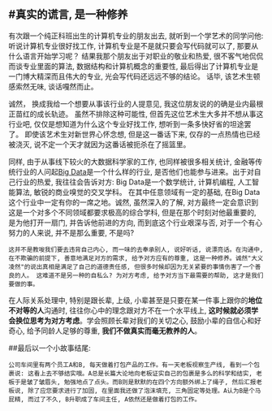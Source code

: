 #真实的谎言, 是一种修养
------
有次跟一个纯正科班出生的计算机专业的朋友出去, 就听到一个学艺术的同学问他: 听说计算机专业很好找工作, 计算机专业是不是就只要会写代码就可以了, 那要从什么语言开始学习呢？ 结果我那个朋友出于对职业的敬业和热爱, 很不客气地侃侃而谈专业里面的算法, 数据结构和计算机概念的重要性, 最后得出了计算机专业是一门博大精深而且伟大的专业, 光会写代码还远远不够的结论。 话毕, 该艺术生顿感索然无味, 谈话嘎然而止。

诚然， 换成我给一个想要从事该行业的人提意见, 我这位朋友说的的确是业内最根正苗红的成长轨迹。 虽然不排除这种可能性, 但首先这位艺术生大多并不想从事这行业吧, 仅仅是想知道为什么这个专业好找工作, 想听到一条多快好省的坦途罢了。 即使该艺术生对新世界心怀念想, 但是这一番话下来, 仅存的一点热情也已经被浇灭, 说不定一个天才就因为这番话被扼杀在了摇篮里。

同样, 由于从事线下较火的大数据科学家的工作, 也同样被很多相关统计, 金融等传统行业的人问起[Big Data](http://en.wikipedia.org/wiki/Big_data "Big Data")是一个什么样的行业, 是否他们也能参与进来。出于对自己行业的热爱, 我往往会告诉对方: Big Data是一个数学统计, 计算机编程, 人工智能算法, 敏锐的商业嗅觉的交叉学科。 在其中任意领域有一定的基础, 在Big Data这个行业中一定有你的一席之地。诚然, 虽然深入的了解, 对方最终一定会意识到这是一个对多个不同领域都要求极高的综合学科, 但是在那个时刻对他最重要的, 是为他打开一扇门, 并告诉他前进的方向, 而到底这个行业艰深与否, 对于一个有心努力的人来说, 并不是那么重要, 不是吗?

	这并不是教唆我们要去违背自己内心, 而一味的去奉承别人, 说好听话, 说漂亮话。在沟通中, 在不欺骗的前提下, 善意地满足对方的需求, 给予对方应有的尊重, 这是一种修养。诚然"大义凌然"的说出真相是满足了自己的道德责任感, 但很多时候却因为无关紧要的事情伤害了一个善良的人。 这难道不是另一种的自私么? 为对方考虑, 给予对方当下最需要的帮助, 这才是我们要做的事。 

在人际关系处理中, 特别是跟长辈, 上级, 小辈甚至是只要在某一件事上跟你的**地位不对等的人**沟通时, 往往你心中的理念跟对方不在一个水平线上, **这时候就必须学会换位思考为对方考虑**。学会照顾长辈对我们的关切之心, 鼓励小辈的自信心和好奇心, 给予同龄人足够的尊重, **我们不做真实而毫无教养的人**。

##最后以一个小故事结尾:
	
	公司车间里有两个员工A和B, 每天做着打包产品的工作。有一天老板视察生产线, 看到一个包裹说: 这看上去不够结实哦。A总是长篇大论地向老板证实自己的包裹是多么的科学和结实, 老板于是皱了皱眉头, 勉强地点了点头。而B则是默默的在四个方向额外绑上了绳子, 然后汇报老板说, 除了应您要求进行了加固, 在里面我还做了泡沫填充, 三角固定等处理。A认为B是个马屁精, 而过了不久, B升职成了车间主任, A依然还是做着打包的工作。
